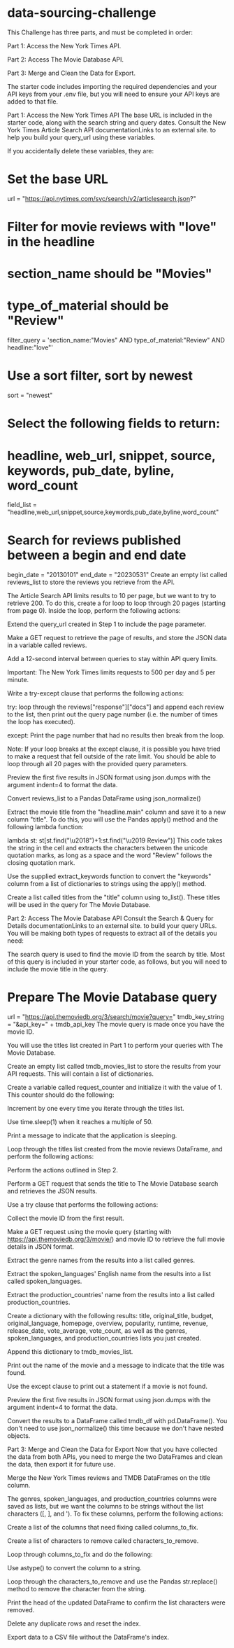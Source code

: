 # data-sourcing-challenge

This Challenge has three parts, and must be completed in order:

Part 1: Access the New York Times API.

Part 2: Access The Movie Database API.

Part 3: Merge and Clean the Data for Export.

The starter code includes importing the required dependencies and your API keys from your .env file, but you will need to ensure your API keys are added to that file.

Part 1: Access the New York Times API
The base URL is included in the starter code, along with the search string and query dates. Consult the New York Times Article Search API documentationLinks to an external site. to help you build your query_url using these variables.

If you accidentally delete these variables, they are:

# Set the base URL
url = "https://api.nytimes.com/svc/search/v2/articlesearch.json?"

# Filter for movie reviews with "love" in the headline
# section_name should be "Movies"
# type_of_material should be "Review"
filter_query = 'section_name:"Movies" AND type_of_material:"Review" AND headline:"love"'

# Use a sort filter, sort by newest
sort = "newest"

# Select the following fields to return:
# headline, web_url, snippet, source, keywords, pub_date, byline, word_count
field_list = "headline,web_url,snippet,source,keywords,pub_date,byline,word_count"

# Search for reviews published between a begin and end date
begin_date = "20130101"
end_date = "20230531"
Create an empty list called reviews_list to store the reviews you retrieve from the API.

The Article Search API limits results to 10 per page, but we want to try to retrieve 200. To do this, create a for loop to loop through 20 pages (starting from page 0). Inside the loop, perform the following actions:

Extend the query_url created in Step 1 to include the page parameter.

Make a GET request to retrieve the page of results, and store the JSON data in a variable called reviews.

Add a 12-second interval between queries to stay within API query limits.

Important: The New York Times limits requests to 500 per day and 5 per minute.

Write a try-except clause that performs the following actions:

try: loop through the reviews["response"]["docs"] and append each review to the list, then print out the query page number (i.e. the number of times the loop has executed).

except: Print the page number that had no results then break from the loop.

Note: If your loop breaks at the except clause, it is possible you have tried to make a request that fell outside of the rate limit. You should be able to loop through all 20 pages with the provided query parameters.

Preview the first five results in JSON format using json.dumps with the argument indent=4 to format the data.

Convert reviews_list to a Pandas DataFrame using json_normalize()

Extract the movie title from the "headline.main" column and save it to a new column "title". To do this, you will use the Pandas apply() method and the following lambda function:

lambda st: st[st.find("\u2018")+1:st.find("\u2019 Review")]
This code takes the string in the cell and extracts the characters between the unicode quotation marks, as long as a space and the word "Review" follows the closing quotation mark.

Use the supplied extract_keywords function to convert the "keywords" column from a list of dictionaries to strings using the apply() method.

Create a list called titles from the "title" column using to_list(). These titles will be used in the query for The Movie Database.

Part 2: Access The Movie Database API
Consult the Search & Query for Details documentationLinks to an external site. to build your query URLs. You will be making both types of requests to extract all of the details you need:

The search query is used to find the movie ID from the search by title. Most of this query is included in your starter code, as follows, but you will need to include the movie title in the query.

# Prepare The Movie Database query
url = "https://api.themoviedb.org/3/search/movie?query="
tmdb_key_string = "&api_key=" + tmdb_api_key
The movie query is made once you have the movie ID.

You will use the titles list created in Part 1 to perform your queries with The Movie Database.

Create an empty list called tmdb_movies_list to store the results from your API requests. This will contain a list of dictionaries.

Create a variable called request_counter and initialize it with the value of 1. This counter should do the following:

Increment by one every time you iterate through the titles list.

Use time.sleep(1) when it reaches a multiple of 50.

Print a message to indicate that the application is sleeping.

Loop through the titles list created from the movie reviews DataFrame, and perform the following actions:

Perform the actions outlined in Step 2.

Perform a GET request that sends the title to The Movie Database search and retrieves the JSON results.

Use a try clause that performs the following actions:

Collect the movie ID from the first result.

Make a GET request using the movie query (starting with https://api.themoviedb.org/3/movie/) and movie ID to retrieve the full movie details in JSON format.

Extract the genre names from the results into a list called genres.

Extract the spoken_languages' English name from the results into a list called spoken_languages.

Extract the production_countries' name from the results into a list called production_countries.

Create a dictionary with the following results: title, original_title, budget, original_language, homepage, overview, popularity, runtime, revenue, release_date, vote_average, vote_count, as well as the genres, spoken_languages, and production_countries lists you just created.

Append this dictionary to tmdb_movies_list.

Print out the name of the movie and a message to indicate that the title was found.

Use the except clause to print out a statement if a movie is not found.

Preview the first five results in JSON format using json.dumps with the argument indent=4 to format the data.

Convert the results to a DataFrame called tmdb_df with pd.DataFrame(). You don't need to use json_normalize() this time because we don't have nested objects.

Part 3: Merge and Clean the Data for Export
Now that you have collected the data from both APIs, you need to merge the two DataFrames and clean the data, then export it for future use.

Merge the New York Times reviews and TMDB DataFrames on the title column.

The genres, spoken_languages, and production_countries columns were saved as lists, but we want the columns to be strings without the list characters ([, ], and '). To fix these columns, perform the following actions:

Create a list of the columns that need fixing called columns_to_fix.

Create a list of characters to remove called characters_to_remove.

Loop through columns_to_fix and do the following:

Use astype() to convert the column to a string.

Loop through the characters_to_remove and use the Pandas str.replace() method to remove the character from the string.

Print the head of the updated DataFrame to confirm the list characters were removed.

Delete any duplicate rows and reset the index.

Export data to a CSV file without the DataFrame's index.